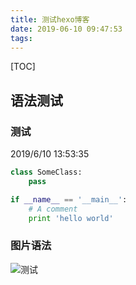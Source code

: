 ```yaml
---
title: 测试hexo博客
date: 2019-06-10 09:47:53
tags:
---
```

[TOC]

## 语法测试

### 测试 ###

2019/6/10 13:53:35
	
```python
class SomeClass:
    pass

if __name__ == '__main__':
    # A comment
    print 'hello world'
```

### 图片语法 ###

![测试](<http://www.panfuhao.top/imgs/biaoti.jpg>)



